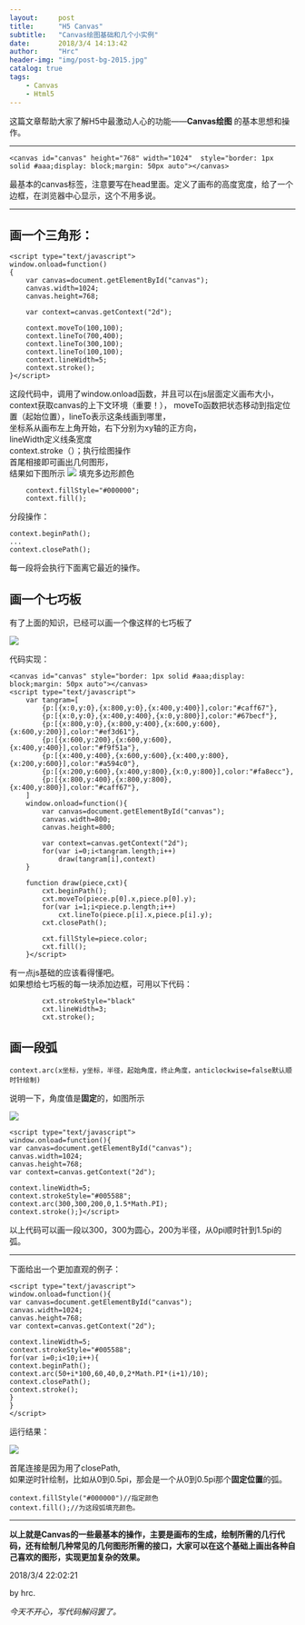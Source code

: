 ```yaml
---
layout:     post
title:      "H5 Canvas"
subtitle:   "Canvas绘图基础和几个小实例"
date:       2018/3/4 14:13:42  
author:     "Hrc"
header-img: "img/post-bg-2015.jpg"
catalog: true
tags:
    - Canvas
    - Html5
---
```


这篇文章帮助大家了解H5中最激动人心的功能——**Canvas绘图** 的基本思想和操作。


----------


    <canvas id="canvas" height="768" width="1024"  style="border: 1px solid #aaa;display: block;margin: 50px auto"></canvas>

最基本的canvas标签，注意要写在head里面。定义了画布的高度宽度，给了一个边框，在浏览器中心显示，这个不用多说。


----------
## 画一个三角形： ##

    <script type="text/javascript">
	window.onload=function()
	{
		var canvas=document.getElementById("canvas");
		canvas.width=1024;
		canvas.height=768;

		var context=canvas.getContext("2d");

		context.moveTo(100,100);
		context.lineTo(700,400);
		context.lineTo(300,100);
		context.lineTo(100,100);
		context.lineWidth=5;
		context.stroke();
	}</script>

这段代码中，调用了window.onload函数，并且可以在js层面定义画布大小，  
context获取canvas的上下文环境（重要！），
moveTo函数把状态移动到指定位置（起始位置），lineTo表示这条线画到哪里，  
坐标系从画布左上角开始，右下分别为xy轴的正方向，   
lineWidth定义线条宽度   
context.stroke（）；执行绘图操作  
首尾相接即可画出几何图形，   
结果如下图所示
![](https://i.imgur.com/E6mIak5.png)
填充多边形颜色

    	context.fillStyle="#000000";
		context.fill();

分段操作：

    context.beginPath();
	...
	context.closePath();

每一段将会执行下面离它最近的操作。

## 画一个七巧板 ##

有了上面的知识，已经可以画一个像这样的七巧板了

![](https://i.imgur.com/RHTzMfA.png)

代码实现：

    <canvas id="canvas" style="border: 1px solid #aaa;display: block;margin: 50px auto"></canvas>
	<script type="text/javascript">
		var tangram=[
			{p:[{x:0,y:0},{x:800,y:0},{x:400,y:400}],color:"#caff67"},
			{p:[{x:0,y:0},{x:400,y:400},{x:0,y:800}],color:"#67becf"},
			{p:[{x:800,y:0},{x:800,y:400},{x:600,y:600},{x:600,y:200}],color:"#ef3d61"},
			{p:[{x:600,y:200},{x:600,y:600},{x:400,y:400}],color:"#f9f51a"},
			{p:[{x:400,y:400},{x:600,y:600},{x:400,y:800},{x:200,y:600}],color:"#a594c0"},
			{p:[{x:200,y:600},{x:400,y:800},{x:0,y:800}],color:"#fa8ecc"},
			{p:[{x:800,y:400},{x:800,y:800},{x:400,y:800}],color:"#caff67"},
		]
		window.onload=function(){
			var canvas=document.getElementById("canvas");
			canvas.width=800;
			canvas.height=800;

			var context=canvas.getContext("2d");
			for(var i=0;i<tangram.length;i++)
				draw(tangram[i],context)
		}

		function draw(piece,cxt){
			cxt.beginPath();
			cxt.moveTo(piece.p[0].x,piece.p[0].y);
			for(var i=1;i<piece.p.length;i++)
				cxt.lineTo(piece.p[i].x,piece.p[i].y);
			cxt.closePath();

			cxt.fillStyle=piece.color;
			cxt.fill();
		}</script>

有一点js基础的应该看得懂吧。  
如果想给七巧板的每一块添加边框，可用以下代码：

			cxt.strokeStyle="black"
			cxt.lineWidth=3;
			cxt.stroke();


## 画一段弧 ##

    context.arc(x坐标，y坐标，半径，起始角度，终止角度，anticlockwise=false默认顺时针绘制)

说明一下，角度值是**固定**的，如图所示

![](https://i.imgur.com/4dxoJ0L.png)

    <script type="text/javascript">
	window.onload=function(){
	var canvas=document.getElementById("canvas");
	canvas.width=1024;
	canvas.height=768;
	var context=canvas.getContext("2d");

	context.lineWidth=5;
	context.strokeStyle="#005588";
	context.arc(300,300,200,0,1.5*Math.PI);
	context.stroke();}</script>

以上代码可以画一段以300，300为圆心，200为半径，从0pi顺时针到1.5pi的弧。

----------


下面给出一个更加直观的例子：

    <script type="text/javascript">
	window.onload=function(){
	var canvas=document.getElementById("canvas");
	canvas.width=1024;
	canvas.height=768;
	var context=canvas.getContext("2d");

	context.lineWidth=5;
	context.strokeStyle="#005588";
	for(var i=0;i<10;i++){
	context.beginPath();
	context.arc(50+i*100,60,40,0,2*Math.PI*(i+1)/10);
	context.closePath();
	context.stroke();
	}
	}
	</script>



运行结果：

![](https://i.imgur.com/QmeEK39.png)

首尾连接是因为用了closePath,  
如果逆时针绘制，比如从0到0.5pi，那会是一个从0到0.5pi那个**固定位置**的弧。

	
    context.fillStyle("#000000")//指定颜色
    context.fill();//为这段弧填充颜色。

----------


**以上就是Canvas的一些最基本的操作，主要是画布的生成，绘制所需的几行代码，还有绘制几种常见的几何图形所需的接口，大家可以在这个基础上画出各种自己喜欢的图形，实现更加复杂的效果。**


2018/3/4 22:02:21  

by hrc.



*今天不开心，写代码解闷罢了。*